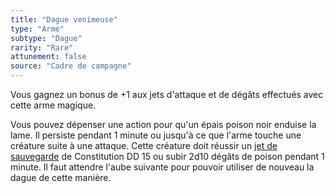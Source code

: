 ```yaml
---
title: "Dague venimeuse"
type: "Arme"
subtype: "Dague"
rarity: "Rare"
attunement: false
source: "Cadre de campagne"
---
```

Vous gagnez un bonus de +1 aux jets d'attaque et de dégâts effectués avec cette arme magique.

Vous pouvez dépenser une action pour qu'un épais poison noir enduise la lame. Il persiste pendant 1 minute ou jusqu'à ce que l'arme touche une créature suite à une attaque. Cette créature doit réussir un [jet de sauvegarde](/utiliser-les-caracteristiques/#jets-de-sauvegarde) de Constitution DD 15 ou subir 2d10 dégâts de poison pendant 1 minute. Il faut attendre l'aube suivante pour pouvoir utiliser de nouveau la dague de cette manière.
